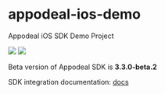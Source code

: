 # appodeal-ios-demo
Appodeal iOS SDK Demo Project

[![](https://img.shields.io/badge/docs-Swift-green.svg)](https://docs.appodeal.com/ios/get-started)
[![](https://img.shields.io/badge/docs-ObjectiveC-green.svg)](https://docs.appodeal.com/ios/get-started)

Beta version of Appodeal SDK is **3.3.0-beta.2**
 
SDK integration documentation: [docs](https://docs.appodeal.com/ios/get-started)


